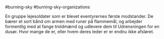 #burning-sky #burning-sky-organizations

En gruppe lejesoldater som er blevet eventyrernes første modstander. De bærer et sort bånd om armen med runer på flammemål, og arbejder formentlig med at fange troldmænd og udlevere dem til Udrensningen for en dusør. Hvor mange de er, eller hvem deres leder er er endnu ikke afsløret.
